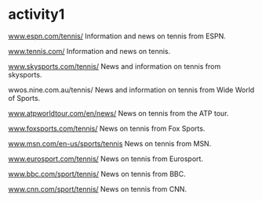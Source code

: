 # activity1
www.espn.com/tennis/
  Information and news on tennis from ESPN.

www.tennis.com/
  Information and news on tennis.
  
www.skysports.com/tennis/
  News and information on tennis from skysports.
  
wwos.nine.com.au/tennis/
  News and information on tennis from Wide World of Sports.
  
www.atpworldtour.com/en/news/
  News on tennis from the ATP tour.
  
www.foxsports.com/tennis/
  News on tennis from Fox Sports.
  
www.msn.com/en-us/sports/tennis
  News on tennis from MSN.
  
www.eurosport.com/tennis/
  News on tennis from Eurosport.
  
www.bbc.com/sport/tennis/
  News on tennis from BBC.
  
www.cnn.com/sport/tennis/
  News on tennis from CNN.
